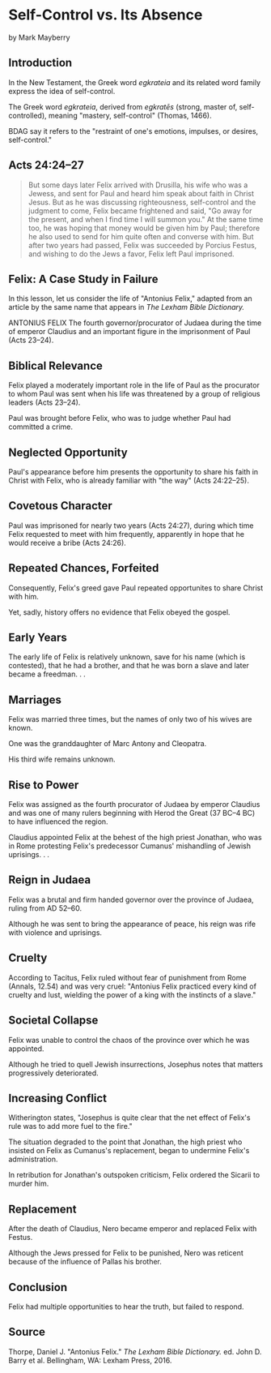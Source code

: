 # Self-Control vs. Its Absence

by Mark Mayberry

## Introduction

In the New Testament, the Greek word *egkrateia* and its related word family express the idea of self-control.

The Greek word *egkrateia*, derived from *egkratēs* (strong, master of, self-controlled), meaning "mastery, self-control" (Thomas, 1466).

BDAG say it refers to the "restraint of one's emotions, impulses, or desires, self-control."

## Acts 24:24–27

> But some days later Felix arrived with Drusilla, his wife who was a Jewess, and sent for Paul and heard him speak about faith in Christ Jesus. But as he was discussing righteousness, self-control and the judgment to come, Felix became frightened and said, "Go away for the present, and when I find time I will summon you." At the same time too, he was hoping that money would be given him by Paul; therefore he also used to send for him quite often and converse with him. But after two years had passed, Felix was succeeded by Porcius Festus, and wishing to do the Jews a favor, Felix left Paul imprisoned.

## Felix: A Case Study in Failure

In this lesson, let us consider the life of "Antonius Felix," adapted from an article by the same name that appears in *The Lexham Bible Dictionary.*

ANTONIUS FELIX The fourth governor/procurator of Judaea during the time of emperor Claudius and an important figure in the imprisonment of Paul (Acts 23–24).

## Biblical Relevance

Felix played a moderately important role in the life of Paul as the procurator to whom Paul was sent when his life was threatened by a group of religious leaders (Acts 23–24). 

Paul was brought before Felix, who was to judge whether Paul had committed a crime. 

## Neglected Opportunity

Paul's appearance before him presents the opportunity to share his faith in Christ with Felix, who is already familiar with "the way" (Acts 24:22–25).

## Covetous Character

Paul was imprisoned for nearly two years (Acts 24:27), during which time Felix requested to meet with him frequently, apparently in hope that he would receive a bribe (Acts 24:26).

## Repeated Chances, Forfeited

Consequently, Felix's greed gave Paul repeated opportunites to share Christ with him.

Yet, sadly, history offers no evidence that Felix obeyed the gospel.

## Early Years

The early life of Felix is relatively unknown, save for his name (which is contested), that he had a brother, and that he was born a slave and later became a freedman. . . 

## Marriages

Felix was married three times, but the names of only two of his wives are known.

One was the granddaughter of Marc Antony and Cleopatra.

His third wife remains unknown.

## Rise to Power

Felix was assigned as the fourth procurator of Judaea by emperor Claudius and was one of many rulers beginning with Herod the Great (37 BC–4 BC) to have influenced the region.

Claudius appointed Felix at the behest of the high priest Jonathan, who was in Rome protesting Felix's predecessor Cumanus' mishandling of Jewish uprisings. . . 

## Reign in Judaea

Felix was a brutal and firm handed governor over the province of Judaea, ruling from AD 52–60.

Although he was sent to bring the appearance of peace, his reign was rife with violence and uprisings.

## Cruelty

According to Tacitus, Felix ruled without fear of punishment from Rome (Annals, 12.54) and was very cruel: "Antonius Felix practiced every kind of cruelty and lust, wielding the power of a king with the instincts of a slave."

## Societal Collapse

Felix was unable to control the chaos of the province over which he was appointed. 

Although he tried to quell Jewish insurrections, Josephus notes that matters progressively deteriorated.

## Increasing Conflict

Witherington states, "Josephus is quite clear that the net effect of Felix's rule was to add more fuel to the fire."

The situation degraded to the point that Jonathan, the high priest who insisted on Felix as Cumanus's replacement, began to undermine Felix's administration. 

In retribution for Jonathan's outspoken criticism, Felix ordered the Sicarii to murder him.

## Replacement

After the death of Claudius, Nero became emperor and replaced Felix with Festus. 

Although the Jews pressed for Felix to be punished, Nero was reticent because of the influence of Pallas his brother.

## Conclusion

Felix had multiple opportunities to hear the truth, but failed to respond. 

## Source

Thorpe, Daniel J. "Antonius Felix." *The Lexham Bible Dictionary.* ed. John D. Barry et al. Bellingham, WA: Lexham Press, 2016.